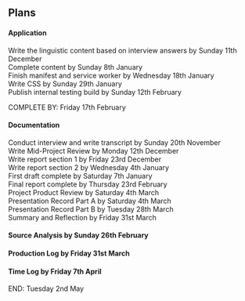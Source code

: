 ## Plans  
  
#### Application  
  
Write the linguistic content based on interview answers by Sunday 11th December  
Complete content by Sunday 8th January  
Finish manifest and service worker by Wednesday 18th January  
Write CSS by Sunday 29th January  
Publish internal testing build by Sunday 12th February  
  
COMPLETE BY: Friday 17th February  
  
#### Documentation  
  
Conduct interview and write transcript by Sunday 20th November  
Write Mid-Project Review by Monday 12th December  
Write report section 1 by Friday 23rd December  
Write report section 2 by Wednesday 4th January  
First draft complete by Saturday 7th January  
Final report complete by Thursday 23rd February  
Project Product Review by Saturday 4th March  
Presentation Record Part A by Saturday 4th March  
Presentation Record Part B by Tuesday 28th March  
Summary and Reflection by Friday 31st March  

#### Source Analysis by Sunday 26th February  
#### Production Log by Friday 31st March  
#### Time Log by Friday 7th April  
  
  
END: Tuesday 2nd May  